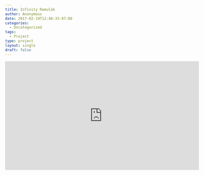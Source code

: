 ```yaml
---
title: Infinity Remulak
author: Anonymous
date: 2017-02-19T12:48:33-07:00
categories:
  - Uncategorized
tags:
  - Project
type: project
layout: single
draft: false
---
```


<iframe src="https://player.vimeo.com/video/31982775" width="640" height="360" frameborder="0" webkitallowfullscreen mozallowfullscreen allowfullscreen></iframe>
